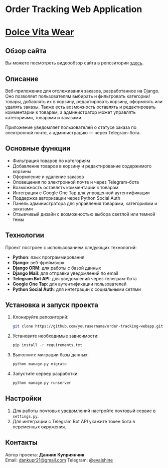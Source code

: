 # Order Tracking Web Application
# [Dolce Vita Wear](https://shutsuensha.pythonanywhere.com/)

## Обзор сайта
Вы можете посмотреть видеообзор сайта в репозитории [здесь](./overview.mp4).

## Описание
Веб-приложение для отслеживания заказов, разработанное на Django. Оно позволяет пользователям выбирать и фильтровать категории/товары, добавлять их в корзину, редактировать корзину, оформлять или удалять заказы. Также есть возможность оставлять и редактировать комментарии к товарам, а администратор может управлять категориями, товарами и заказами.

Приложение уведомляет пользователей о статусе заказа по электронной почте, а администрацию — через Telegram-бота.

## Основные функции
- Фильтрация товаров по категориям
- Добавление товаров в корзину и редактирование содержимого корзины
- Оформление и удаление заказов
- Оповещения по электронной почте и через Telegram-бота
- Возможность оставлять комментарии к товарам
- Интеграция с Google One Tap для упрощенной аутентификации
- Поддержка авторизации через Python Social Auth
- Панель администратора для управления товарами, категориями и заказами
- Отзывчивый дизайн с возможностью выбора светлой или темной темы

## Технологии
Проект построен с использованием следующих технологий:
- **Python**: язык программирования
- **Django**: веб-фреймворк
- **Django ORM**: для работы с базой данных
- **Django Mail**: для отправки уведомлений по email
- **Telegram Bot API**: для уведомлений через телеграм-бота
- **Google One Tap**: для аутентификации пользователей
- **Python Social Auth**: для интеграции с социальными сетями

## Установка и запуск проекта

1. Клонируйте репозиторий:
    ```bash
    git clone https://github.com/yourusername/order-tracking-webapp.git
    ```
   
2. Установите необходимые зависимости:
    ```bash
    pip install -r requirements.txt
    ```

3. Выполните миграции базы данных:
    ```bash
    python manage.py migrate
    ```

4. Запустите сервер разработки:
    ```bash
    python manage.py runserver
    ```

## Настройки

1. Для работы почтовых уведомлений настройте почтовый сервис в `settings.py`.
2. Для интеграции с Telegram Bot API укажите токен бота в переменных окружения.

## Контакты
Автор проекта: **Даниил Куприянчик**  
Email: dankupr21@gmail.com
Telegram: [@evalshine](https://t.me/evalshine)

